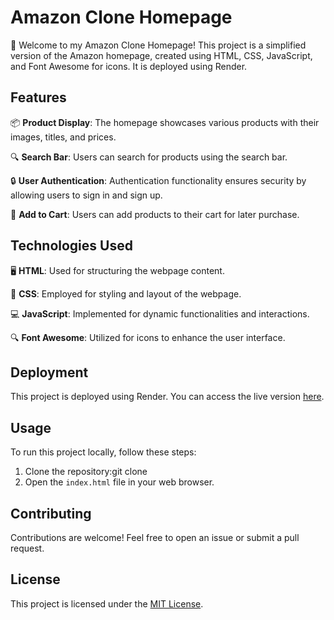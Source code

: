 # Amazon Clone Homepage

🚀 Welcome to my Amazon Clone Homepage! This project is a simplified version of the Amazon homepage, created using HTML, CSS, JavaScript, and Font Awesome for icons. It is deployed using Render.

## Features

📦 **Product Display**: The homepage showcases various products with their images, titles, and prices.

🔍 **Search Bar**: Users can search for products using the search bar.

🔒 **User Authentication**: Authentication functionality ensures security by allowing users to sign in and sign up.

🛒 **Add to Cart**: Users can add products to their cart for later purchase.

## Technologies Used

🖥 **HTML**: Used for structuring the webpage content.

🎨 **CSS**: Employed for styling and layout of the webpage.

💻 **JavaScript**: Implemented for dynamic functionalities and interactions.

🔍 **Font Awesome**: Utilized for icons to enhance the user interface.

## Deployment

This project is deployed using Render. You can access the live version [here](#).

## Usage

To run this project locally, follow these steps:

1. Clone the repository:git clone <repository-url>
2. Open the `index.html` file in your web browser.

## Contributing

Contributions are welcome! Feel free to open an issue or submit a pull request.

## License

This project is licensed under the [MIT License](LICENSE).
